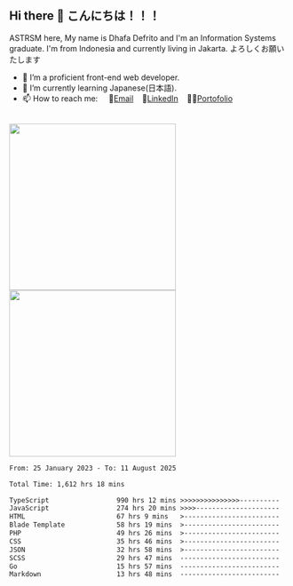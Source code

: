 ## Hi there 👋 こんにちは！！！
ASTRSM here, My name is Dhafa Defrito and I'm an Information Systems graduate. I'm from Indonesia and currently living in Jakarta. よろしくお願いたします

- 🔭 I’m a proficient front-end web developer.
- 🌱 I’m currently learning Japanese(日本語).
- 📫 How to reach me: &nbsp;&nbsp;&nbsp;&nbsp;📧[Email](ddefrito@gmail.com)&nbsp;&nbsp;&nbsp;&nbsp;💼[LinkedIn](https://www.linkedin.com/in/dhafad)&nbsp;&nbsp;&nbsp;&nbsp;👨‍🎨[Portofolio](https://ddefrito.vercel.app/)

<br>

<div align="left">
  <img src="https://media1.tenor.com/m/F96DSPtSiSgAAAAd/isekaijoucho-kamitsubaki.gif" height="300" />
	<a href="https://last.fm/user/nerumaeni"><img src="https://lastfm-recently-played.vercel.app/api?user=nerumaeni&count=5" height="300" /></a>
</div=

<!--START_SECTION:waka-->

```txt
From: 25 January 2023 - To: 11 August 2025

Total Time: 1,612 hrs 18 mins

TypeScript                 990 hrs 12 mins >>>>>>>>>>>>>>>----------   61.42 %
JavaScript                 274 hrs 20 mins >>>>---------------------   17.02 %
HTML                       67 hrs 9 mins   >------------------------   04.17 %
Blade Template             58 hrs 19 mins  >------------------------   03.62 %
PHP                        49 hrs 26 mins  >------------------------   03.07 %
CSS                        35 hrs 46 mins  >------------------------   02.22 %
JSON                       32 hrs 58 mins  >------------------------   02.05 %
SCSS                       29 hrs 47 mins  -------------------------   01.85 %
Go                         15 hrs 57 mins  -------------------------   00.99 %
Markdown                   13 hrs 48 mins  -------------------------   00.86 %
```

<!--END_SECTION:waka-->
